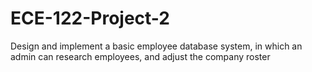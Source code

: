 # ECE-122-Project-2

Design and implement a basic employee database system, in which an admin can research employees, and adjust the company roster
